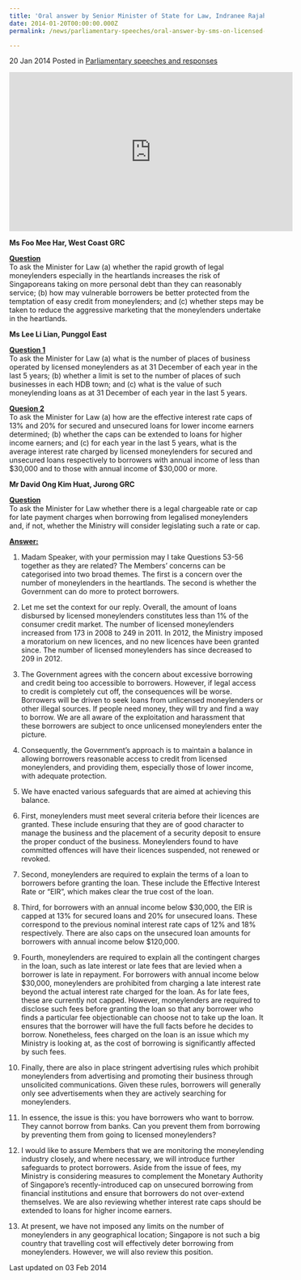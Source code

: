 ```yaml
---
title: 'Oral answer by Senior Minister of State for Law, Indranee Rajah, to Parliamentary Questions on licensed moneylenders'
date: 2014-01-20T00:00:00.000Z
permalink: /news/parliamentary-speeches/oral-answer-by-sms-on-licensed-moneylenders

---
```




20 Jan 2014 Posted in [Parliamentary speeches and responses](/news/parliamentary-speeches)

<div class="bp-youtube"><iframe title="video: answers to question on moneylenders" width="560" height="315" src="https://www.youtube.com/embed/ywc9AQJGz90" frameborder="0" allow="accelerometer; autoplay; encrypted-media; gyroscope; picture-in-picture" allowfullscreen></iframe></div>


**Ms Foo Mee Har, West Coast GRC**

**<u>Question</u>**  
To ask the Minister for Law (a) whether the rapid growth of legal moneylenders especially in the heartlands increases the risk of Singaporeans taking on more personal debt than they can reasonably service; (b) how may vulnerable borrowers be better protected from the temptation of easy credit from moneylenders; and (c) whether steps may be taken to reduce the aggressive marketing that the moneylenders undertake in the heartlands.


**Ms Lee Li Lian, Punggol East**

**<u>Question 1</u>**  
To ask the Minister for Law (a) what is the number of places of business operated by licensed moneylenders as at 31 December of each year in the last 5 years; (b) whether a limit is set to the number of places of such businesses in each HDB town; and (c) what is the value of such moneylending loans as at 31 December of each year in the last 5 years.



**<u>Quesion 2</u>**  
To ask the Minister for Law (a) how are the effective interest rate caps of 13% and 20% for secured and unsecured loans for lower income earners determined; (b) whether the caps can be extended to loans for higher income earners; and (c) for each year in the last 5 years, what is the average interest rate charged by licensed moneylenders for secured and unsecured loans respectively to borrowers with annual income of less than $30,000 and to those with annual income of $30,000 or more.

**Mr David Ong Kim Huat, Jurong GRC**

**<u>Question</u>**  
To ask the Minister for Law whether there is a legal chargeable rate or cap for late payment charges when borrowing from legalised moneylenders and, if not, whether the Ministry will consider legislating such a rate or cap.



**<u>Answer:</u>**  
1. Madam Speaker, with your permission may I take Questions 53-56 together as they are related? The Members’ concerns can be categorised into two broad themes. The first is a concern over the number of moneylenders in the heartlands. The second is whether the Government can do more to protect borrowers.

2. Let me set the context for our reply. Overall, the amount of loans disbursed by licensed moneylenders constitutes less than 1% of the consumer credit market. The number of licensed moneylenders increased from 173 in 2008 to 249 in 2011. In 2012, the Ministry imposed a moratorium on new licences, and no new licences have been granted since. The number of licensed moneylenders has since decreased to 209 in 2012.

3. The Government agrees with the concern about excessive borrowing and credit being too accessible to borrowers. However, if legal access to credit is completely cut off, the consequences will be worse. Borrowers will be driven to seek loans from unlicensed moneylenders or other illegal sources. If people need money, they will try and find a way to borrow. We are all aware of the exploitation and harassment that these borrowers are subject to once unlicensed moneylenders enter the picture.

4. Consequently, the Government’s approach is to maintain a balance in allowing borrowers reasonable access to credit from licensed moneylenders, and providing them, especially those of lower income, with adequate protection.

5. We have enacted various safeguards that are aimed at achieving this balance.

6. First, moneylenders must meet several criteria before their licences are granted. These include ensuring that they are of good character to manage the business and the placement of a security deposit to ensure the proper conduct of the business. Moneylenders found to have committed offences will have their licences suspended, not renewed or revoked.

7. Second, moneylenders are required to explain the terms of a loan to borrowers before granting the loan. These include the Effective Interest Rate or “EIR”, which makes clear the true cost of the loan. 

8. Third, for borrowers with an annual income below $30,000, the EIR is capped at 13% for secured loans and 20% for unsecured loans. These correspond to the previous nominal interest rate caps of 12% and 18% respectively. There are also caps on the unsecured loan amounts for borrowers with annual income below $120,000.

9. Fourth, moneylenders are required to explain all the contingent charges in the loan, such as late interest or late fees that are levied when a borrower is late in repayment. For borrowers with annual income below $30,000, moneylenders are prohibited from charging a late interest rate beyond the actual interest rate charged for the loan. As for late fees, these are currently not capped. However, moneylenders are required to disclose such fees before granting the loan so that any borrower who finds a particular fee objectionable can choose not to take up the loan. It ensures that the borrower will have the full facts before he decides to borrow.  Nonetheless, fees charged on the loan is an issue which my Ministry is looking at, as the cost of borrowing is significantly affected by such fees.

10. Finally, there are also in place stringent advertising rules which prohibit moneylenders from advertising and promoting their business through unsolicited communications. Given these rules, borrowers will generally only see advertisements when they are actively searching for moneylenders.

11. In essence, the issue is this: you have borrowers who want to borrow. They cannot borrow from banks. Can you prevent them from borrowing by preventing them from going to licensed moneylenders?

12. I would like to assure Members that we are monitoring the moneylending industry closely, and where necessary, we will introduce further safeguards to protect borrowers. Aside from the issue of fees, my Ministry is considering measures to complement the Monetary Authority of Singapore’s recently-introduced cap on unsecured borrowing from financial institutions and ensure that borrowers do not over-extend themselves. We are also reviewing whether interest rate caps should be extended to loans for higher income earners.

13. At present, we have not imposed any limits on the number of moneylenders in any geographical location; Singapore is not such a big country that travelling cost will effectively deter borrowing from moneylenders. However, we will also review this position.

<p class="right-side-updated">Last updated on 03 Feb 2014 </p>


